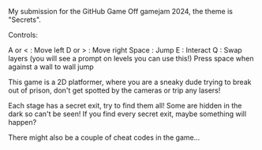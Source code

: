 My submission for the GitHub Game Off gamejam 2024, the theme is "Secrets".

Controls:

A or < : Move left
D or > : Move right
Space : Jump
E : Interact
Q : Swap layers (you will see a prompt on levels you can use this!)
Press space when against a wall to wall jump

This game is a 2D platformer, where you are a sneaky dude trying to break out of prison, don't get spotted by the cameras or trip any lasers!

Each stage has a secret exit, try to find them all! Some are hidden in the dark so can't be seen!
If you find every secret exit, maybe something will happen?

There might also be a couple of cheat codes in the game...

